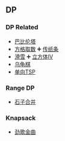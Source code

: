 ## DP
### DP Related
* [巴比伦塔](DP/DP%20Related/巴比伦塔_sol.md)
* [方格取数](DP/DP%20Related/方格取数_sol.md) :heavy_plus_sign: [传纸条](DP/DP%20Related/传纸条.cpp)
* [滑雪](DP/DP%20Related/滑雪.cpp) :heavy_plus_sign: [立方体Ⅳ](DP/DP%20Related/立方体Ⅳ.cpp)
* [乌龟棋](DP/DP%20Related/乌龟棋.md)
* [单向TSP](DP/DP%20Related/单向TSP.cpp)
### Range DP
* [石子合并](DP/Range%20DP/石子合并_sol.md)
### Knapsack
* [劲歌金曲](DP/Knapsack/劲歌金曲_sol.md)
